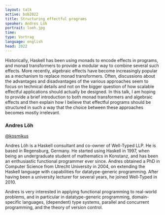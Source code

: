 ```yaml
---
layout: talk
active: bob2022
title: Structuring effectful programs
speaker: Andres Löh
portrait: loeh.jpg
time: 
type: Vortrag
language: english
head: 2022
---
```


Historically, Haskell has been using monads to encode effects in
programs, and monad transformers to provide a modular way to combine
several such effects. More recently, algebraic effects have become
increasingly popular as a mechanism to replace monad
transformers. Often, discussions about the advantages and
disadvantages of the various approaches seem to focus on technical
details and not on the bigger question of how scalable effectful
applications should actually be designed. In this talk, I am hoping to
provide a brief introduction to both monad transformers and algebraic
effects and then explain how I believe that effectful programs should
be structured in such a way that the choice between these approaches
becomes mostly irrelevant.

### Andres Löh

[@kosmikus](https://twitter.com/kosmikus)

Andres Löh is a Haskell consultant and co-owner of Well-Typed LLP. He
is based in Regensburg, Germany. He started using Haskell in 1997,
when being an undergraduate student of mathematics in Konstanz, and
has been an enthusiastic functional programmer ever since. Andres
obtained a PhD in Computer Science from Utrecht University in 2004, on
extending the Haskell language with capabilities for datatype-generic
programming. After having been a university lecturer for several
years, he joined Well-Typed in 2010.

Andres is very interested in applying functional programming to
real-world problems, and in particular in datatype-generic
programming, domain-specific languages, (dependent) type systems,
parallel and concurrent programming, and the theory of version
control.

